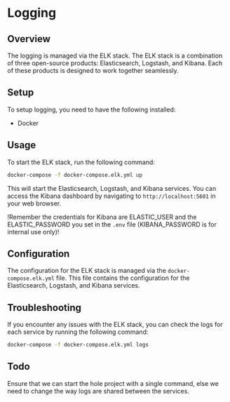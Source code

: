 # Logging

## Overview
The logging is managed via the ELK stack. The ELK stack is a combination of three open-source products: Elasticsearch, Logstash, and Kibana. Each of these products is designed to work together seamlessly.

## Setup
To setup logging, you need to have the following installed:
- Docker

## Usage
To start the ELK stack, run the following command:
```bash
docker-compose -f docker-compose.elk.yml up
```
This will start the Elasticsearch, Logstash, and Kibana services. You can access the Kibana dashboard by navigating to `http://localhost:5601` in your web browser.

!Remember the credentials for Kibana are ELASTIC_USER and the ELASTIC_PASSWORD you set in the `.env` file (KIBANA_PASSWORD is for internal use only)!

## Configuration
The configuration for the ELK stack is managed via the `docker-compose.elk.yml` file. This file contains the configuration for the Elasticsearch, Logstash, and Kibana services.

## Troubleshooting
If you encounter any issues with the ELK stack, you can check the logs for each service by running the following command:
```bash
docker-compose -f docker-compose.elk.yml logs
```
## Todo
Ensure that we can start the hole project with a single command, else we need to change the way logs are shared between the services.
